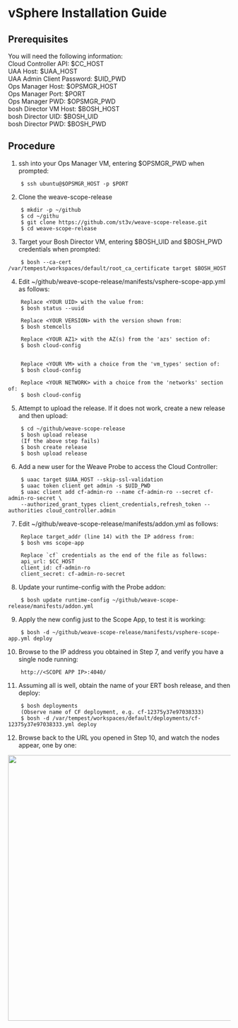 # vSphere Installation Guide
## Prerequisites
You will need the following information:  
Cloud Controller API: $CC_HOST  
UAA Host: $UAA_HOST  
UAA Admin Client Password: $UID_PWD  
Ops Manager Host: $OPSMGR_HOST   
Ops Manager Port: $PORT    
Ops Manager PWD: $OPSMGR_PWD  
bosh Director VM Host: $BOSH_HOST    
bosh Director UID: $BOSH_UID    
bosh Director PWD: $BOSH_PWD    

## Procedure
1. ssh into your Ops Manager VM, entering $OPSMGR_PWD when prompted:   

```    
    $ ssh ubuntu@$OPSMGR_HOST -p $PORT  
```    

2. Clone the weave-scope-release  

```    
    $ mkdir -p ~/github  
    $ cd ~/githu  
    $ git clone https://github.com/st3v/weave-scope-release.git
    $ cd weave-scope-release  
```    

3.  Target your Bosh Director VM, entering $BOSH_UID and $BOSH_PWD credentials when prompted:

```    
    $ bosh --ca-cert /var/tempest/workspaces/default/root_ca_certificate target $BOSH_HOST
```

4. Edit ~/github/weave-scope-release/manifests/vsphere-scope-app.yml as follows:  

```    
    Replace <YOUR UID> with the value from:  
    $ bosh status --uuid  
    
    Replace <YOUR VERSION> with the version shown from:  
    $ bosh stemcells  
    
    Replace <YOUR AZ1> with the AZ(s) from the 'azs' section of:  
    $ bosh cloud-config  
    
    
    Replace <YOUR VM> with a choice from the 'vm_types' section of:  
    $ bosh cloud-config  
    
    Replace <YOUR NETWORK> with a choice from the 'networks' section of:  
    $ bosh cloud-config  
```

5. Attempt to upload the release. If it does not work, create a new release and then upload:  

```    
    $ cd ~/github/weave-scope-release  
    $ bosh upload release
    (If the above step fails)
    $ bosh create release
    $ bosh upload release
```

6. Add a new user for the Weave Probe to access the Cloud Controller:  

```    
    $ uaac target $UAA_HOST --skip-ssl-validation  
    $ uaac token client get admin -s $UID_PWD  
    $ uaac client add cf-admin-ro --name cf-admin-ro --secret cf-admin-ro-secret \
    --authorized_grant_types client_credentials,refresh_token --authorities cloud_controller.admin
```

7. Edit ~/github/weave-scope-release/manifests/addon.yml as follows:   

```
    Replace target_addr (line 14) with the IP address from:  
    $ bosh vms scope-app
    
    Replace `cf` credentials as the end of the file as follows:
    api_url: $CC_HOST  
    client_id: cf-admin-ro   
    client_secret: cf-admin-ro-secret  
```

8. Update your runtime-config with the Probe addon:  

```    
    $ bosh update runtime-config ~/github/weave-scope-release/manifests/addon.yml
```

9. Apply the new config just to the Scope App, to test it is working:  

```    
    $ bosh -d ~/github/weave-scope-release/manifests/vsphere-scope-app.yml deploy  
```    

10. Browse to the IP address you obtained in Step 7, and verify you have a single node running:  

```    
    http://<SCOPE APP IP>:4040/  
```    

11. Assuming all is well, obtain the name of your ERT bosh release, and then deploy:  

```    
    $ bosh deployments 
    (Observe name of CF deployment, e.g. cf-12375y37e97038333)  
    $ bosh -d /var/tempest/workspaces/default/deployments/cf-12375y37e97038333.yml deploy  
```    

12. Browse back to the URL you opened in Step 10, and watch the nodes appear, one by one:

<img src="https://github.com/bendalby82/weave-scope-release/blob/master/docs/images/full-scope.png" width="600">

    
    

